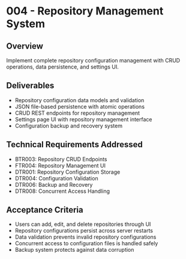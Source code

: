 # 004 - Repository Management System

## Overview
Implement complete repository configuration management with CRUD operations, data persistence, and settings UI.

## Deliverables
- Repository configuration data models and validation
- JSON file-based persistence with atomic operations
- CRUD REST endpoints for repository management
- Settings page UI with repository management interface
- Configuration backup and recovery system

## Technical Requirements Addressed
- BTR003: Repository CRUD Endpoints
- FTR004: Repository Management UI
- DTR001: Repository Configuration Storage
- DTR004: Configuration Validation
- DTR006: Backup and Recovery
- DTR008: Concurrent Access Handling

## Acceptance Criteria
- Users can add, edit, and delete repositories through UI
- Repository configurations persist across server restarts
- Data validation prevents invalid repository configurations
- Concurrent access to configuration files is handled safely
- Backup system protects against data corruption